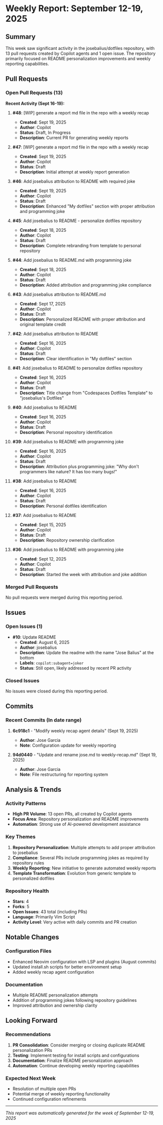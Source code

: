 # Weekly Report: September 12-19, 2025

## Summary

This week saw significant activity in the josebalius/dotfiles repository, with 13 pull requests created by Copilot agents and 1 open issue. The repository primarily focused on README personalization improvements and weekly reporting capabilities.

## Pull Requests

### Open Pull Requests (13)

**Recent Activity (Sept 16-19):**

1. **#48**: [WIP] generate a report md file in the repo with a weekly recap
   - **Created**: Sept 19, 2025
   - **Author**: Copilot
   - **Status**: Draft, In Progress
   - **Description**: Current PR for generating weekly reports

2. **#47**: [WIP] generate a report md file in the repo with a weekly recap
   - **Created**: Sept 19, 2025  
   - **Author**: Copilot
   - **Status**: Draft
   - **Description**: Initial attempt at weekly report generation

3. **#46**: Add josebalius attribution to README with required joke
   - **Created**: Sept 19, 2025
   - **Author**: Copilot
   - **Status**: Draft
   - **Description**: Enhanced "My dotfiles" section with proper attribution and programming joke

4. **#45**: Add josebalius to README - personalize dotfiles repository
   - **Created**: Sept 18, 2025
   - **Author**: Copilot
   - **Status**: Draft
   - **Description**: Complete rebranding from template to personal repository

5. **#44**: Add josebalius to README.md with programming joke
   - **Created**: Sept 18, 2025
   - **Author**: Copilot
   - **Status**: Draft
   - **Description**: Added attribution and programming joke compliance

6. **#43**: Add josebalius attribution to README.md
   - **Created**: Sept 17, 2025
   - **Author**: Copilot
   - **Status**: Draft
   - **Description**: Personalized README with proper attribution and original template credit

7. **#42**: Add josebalius attribution to README
   - **Created**: Sept 16, 2025
   - **Author**: Copilot
   - **Status**: Draft
   - **Description**: Clear identification in "My dotfiles" section

8. **#41**: Add josebalius to README to personalize dotfiles repository
   - **Created**: Sept 16, 2025
   - **Author**: Copilot
   - **Status**: Draft
   - **Description**: Title change from "Codespaces Dotfiles Template" to "josebalius's Dotfiles"

9. **#40**: Add josebalius to README
   - **Created**: Sept 16, 2025
   - **Author**: Copilot
   - **Status**: Draft
   - **Description**: Personal repository identification

10. **#39**: Add josebalius to README with programming joke
    - **Created**: Sept 16, 2025
    - **Author**: Copilot
    - **Status**: Draft
    - **Description**: Attribution plus programming joke: "Why don't programmers like nature? It has too many bugs!"

11. **#38**: Add josebalius to README
    - **Created**: Sept 16, 2025
    - **Author**: Copilot
    - **Status**: Draft
    - **Description**: Personal dotfiles identification

12. **#37**: Add josebalius to README
    - **Created**: Sept 15, 2025
    - **Author**: Copilot
    - **Status**: Draft
    - **Description**: Repository ownership clarification

13. **#36**: Add josebalius to README with programming joke
    - **Created**: Sept 12, 2025
    - **Author**: Copilot
    - **Status**: Draft
    - **Description**: Started the week with attribution and joke addition

### Merged Pull Requests

No pull requests were merged during this reporting period.

## Issues

### Open Issues (1)

- **#10**: Update README
  - **Created**: August 6, 2025
  - **Author**: josebalius
  - **Description**: Update the readme with the name "Jose Balius" at the bottom
  - **Labels**: `copilot:subagent=joker`
  - **Status**: Still open, likely addressed by recent PR activity

### Closed Issues

No issues were closed during this reporting period.

## Commits

### Recent Commits (In date range)

1. **6c918c1** - "Modify weekly recap agent details" (Sept 19, 2025)
   - **Author**: Jose Garcia
   - **Note**: Configuration update for weekly reporting

2. **94d0440** - "Update and rename jose.md to weekly-recap.md" (Sept 19, 2025)
   - **Author**: Jose Garcia
   - **Note**: File restructuring for reporting system

## Analysis & Trends

### Activity Patterns
- **High PR Volume**: 13 open PRs, all created by Copilot agents
- **Focus Area**: Repository personalization and README improvements
- **Automation**: Strong use of AI-powered development assistance

### Key Themes
1. **Repository Personalization**: Multiple attempts to add proper attribution to josebalius
2. **Compliance**: Several PRs include programming jokes as required by repository rules
3. **Weekly Reporting**: New initiative to generate automated weekly reports
4. **Template Transformation**: Evolution from generic template to personalized dotfiles

### Repository Health
- **Stars**: 4
- **Forks**: 5
- **Open Issues**: 43 total (including PRs)
- **Language**: Primarily Vim Script
- **Activity Level**: Very active with daily commits and PR creation

## Notable Changes

### Configuration Files
- Enhanced Neovim configuration with LSP and plugins (August commits)
- Updated install.sh scripts for better environment setup
- Added weekly recap agent configuration

### Documentation
- Multiple README personalization attempts
- Addition of programming jokes following repository guidelines
- Improved attribution and ownership clarity

## Looking Forward

### Recommendations
1. **PR Consolidation**: Consider merging or closing duplicate README personalization PRs
2. **Testing**: Implement testing for install scripts and configurations
3. **Documentation**: Finalize README personalization approach
4. **Automation**: Continue developing weekly reporting capabilities

### Expected Next Week
- Resolution of multiple open PRs
- Potential merge of weekly reporting functionality
- Continued configuration refinements

---

*This report was automatically generated for the week of September 12-19, 2025*
